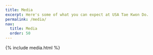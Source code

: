 ```yaml
---
title: Media
excerpt: Here's some of what you can expect at USA Tae Kwon Do.
permalink: /media/
nav:
  title: Media
  order: 50
---
```


{% include media.html %}
